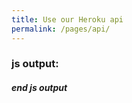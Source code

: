 ```yaml
---
title: Use our Heroku api
permalink: /pages/api/
---
```



### js output:

<div id="javascriptOutput"></div>
<script>
    $("#javascriptOutput").after("I wrote this with Javascript")
</script>

##### end js output
